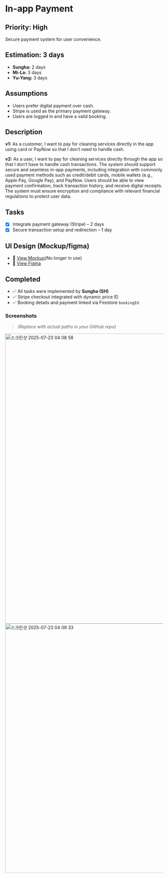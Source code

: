 # In-app Payment

## Priority: High  
Secure payment system for user convenience.

## Estimation: 3 days  
- **Sungha:** 2 days  
- **Mi-La:** 3 days  
- **Yu-Yang:** 3 days

## Assumptions  
- Users prefer digital payment over cash.  
- Stripe is used as the primary payment gateway.  
- Users are logged in and have a valid booking.

## Description  
**v1:** As a customer, I want to pay for cleaning services directly in the app using card or PayNow so that I don’t need to handle cash.  

**v2:** As a user, I want to pay for cleaning services directly through the app so that I don’t have to handle cash transactions. The system should support secure and seamless in-app payments, including integration with commonly used payment methods such as credit/debit cards, mobile wallets (e.g., Apple Pay, Google Pay), and PayNow. Users should be able to view payment confirmation, track transaction history, and receive digital receipts. The system must ensure encryption and compliance with relevant financial regulations to protect user data. 

## Tasks  
- [x] Integrate payment gateway (Stripe) – 2 days  
- [x] Secure transaction setup and redirection – 1 day  

## UI Design (Mockup/figma)    
- 🔗 [View Mockup](https://ninjamock.com/s/XRNN7Lx)(No longer in use)
- 🔗 [View Figma](https://www.figma.com/proto/n42s1wX1D6KatzTybRvOqm/UI-CP3407?node-id=156-16&p=f&t=u24iLbJqg7FjxBzF-0&scaling=scale-down&content-scaling=fixed&page-id=0%3A1&starting-point-node-id=18%3A2)
## Completed  
- ✅ All tasks were implemented by **Sungha (SH)**  
- ✅ Stripe checkout integrated with dynamic price ID  
- ✅ Booking details and payment linked via Firestore `bookingId`

### Screenshots  
> *(Replace with actual paths in your GitHub repo)*

<img width="1736" height="925" alt="스크린샷 2025-07-23 04 08 58" src="https://github.com/user-attachments/assets/2706fef0-982c-494a-a283-81165345d444" />
<img width="1456" height="796" alt="스크린샷 2025-07-23 04 09 33" src="https://github.com/user-attachments/assets/7018d808-aff9-49d3-99b2-b9425796ed5b" />
